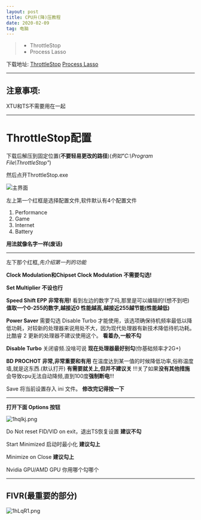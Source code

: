 ```yaml
---
layout: post
title: CPU升(降)压教程
date: 2020-02-09
tag: 电脑
---
```


>* ThrottleStop
>* Process Lasso

下载地址:
[ThrottleStop](https://www.techpowerup.com/download/techpowerup-throttlestop/)
[Process Lasso](https://dl.bitsum.com/files/processlassosetup64.exe)

-----

## 注意事项:

XTU和TS不需要用在一起

-----

# ThrottleStop配置

下载后解压到固定位置(**不要轻易更改的路径**)(*例如"C:\Program File\ThrottleStop"*)

然后点开ThrottleStop.exe

![主界面](https://s2.ax1x.com/2020/02/09/1h5Vqs.png)

左上第一个红框是选择配置文件,软件默认有4个配置文件

 1. Performance
 2. Game
 3. Internet
 4. Battery
 
**用法就像名字一样(废话)**

----------

左下那个红框,*先介绍第一列的功能*

**Clock Modulation和Chipset Clock Modulation**
**不需要勾选!**

**Set Multiplier**
**不设也行**

**Speed Shift EPP** **非常有用!**
看到左边的数字了吗,那里是可以编辑的!(想不到吧)
**值取一个0-255的数字,越接近0 性能越高,越接近255越节能(性能越低)**

**Power Saver** 需要勾选 Disable Turbo 才能使用，该选项确保待机频率最低以降低功耗，对较新的处理器来说用处不大，因为现代处理器有新技术降低待机功耗。比酷睿 2 更新的处理器不建议使用这个。
**看着办,一般不勾**

**Disable Turbo** 关闭睿频.没啥可说
**现在处理器最好别勾**(你基础频率才2G+)

**BD PROCHOT** **非常,非常重要和有用**
在温度达到某一值的时候降低功率,俗称温度墙,就是这东西.(默认打开)
**有需要就关上,但并不建议关**
!!!关了如果**没有其他措施**会导致cpu无法自动降频,直到100度**强制断电**!!!

Save 将当前设置存入 ini 文件。
**修改完记得按一下**

-----

**打开下面 Options 按钮**

![1hqlkj.png](https://s2.ax1x.com/2020/02/09/1hqlkj.png)

Do Not reset FID/VID on exit，退出TS恢复设置
**建议不勾**

Start Minimized 启动时最小化
**建议勾上**

Minimize on Close 
**建议勾上**

Nvidia GPU/AMD GPU 你用哪个勾哪个

-----

## FIVR(最重要的部分)

![1hLqR1.png](https://s2.ax1x.com/2020/02/09/1hLqR1.png)


